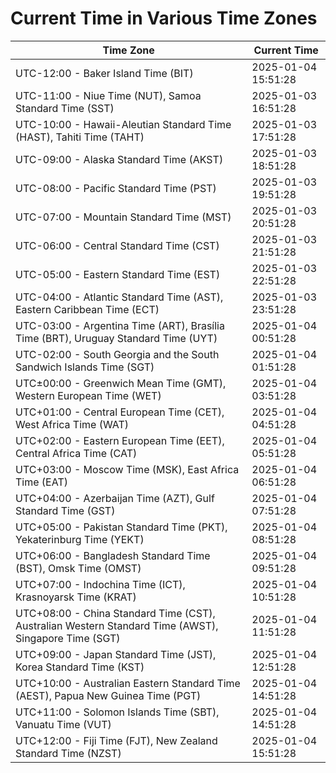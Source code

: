 # Current Time in Various Time Zones

| Time Zone | Current Time |
|-----------|--------------|
| UTC-12:00 - Baker Island Time (BIT) | 2025-01-04 15:51:28 |
| UTC-11:00 - Niue Time (NUT), Samoa Standard Time (SST) | 2025-01-03 16:51:28 |
| UTC-10:00 - Hawaii-Aleutian Standard Time (HAST), Tahiti Time (TAHT) | 2025-01-03 17:51:28 |
| UTC-09:00 - Alaska Standard Time (AKST) | 2025-01-03 18:51:28 |
| UTC-08:00 - Pacific Standard Time (PST) | 2025-01-03 19:51:28 |
| UTC-07:00 - Mountain Standard Time (MST) | 2025-01-03 20:51:28 |
| UTC-06:00 - Central Standard Time (CST) | 2025-01-03 21:51:28 |
| UTC-05:00 - Eastern Standard Time (EST) | 2025-01-03 22:51:28 |
| UTC-04:00 - Atlantic Standard Time (AST), Eastern Caribbean Time (ECT) | 2025-01-03 23:51:28 |
| UTC-03:00 - Argentina Time (ART), Brasília Time (BRT), Uruguay Standard Time (UYT) | 2025-01-04 00:51:28 |
| UTC-02:00 - South Georgia and the South Sandwich Islands Time (SGT) | 2025-01-04 01:51:28 |
| UTC±00:00 - Greenwich Mean Time (GMT), Western European Time (WET) | 2025-01-04 03:51:28 |
| UTC+01:00 - Central European Time (CET), West Africa Time (WAT) | 2025-01-04 04:51:28 |
| UTC+02:00 - Eastern European Time (EET), Central Africa Time (CAT) | 2025-01-04 05:51:28 |
| UTC+03:00 - Moscow Time (MSK), East Africa Time (EAT) | 2025-01-04 06:51:28 |
| UTC+04:00 - Azerbaijan Time (AZT), Gulf Standard Time (GST) | 2025-01-04 07:51:28 |
| UTC+05:00 - Pakistan Standard Time (PKT), Yekaterinburg Time (YEKT) | 2025-01-04 08:51:28 |
| UTC+06:00 - Bangladesh Standard Time (BST), Omsk Time (OMST) | 2025-01-04 09:51:28 |
| UTC+07:00 - Indochina Time (ICT), Krasnoyarsk Time (KRAT) | 2025-01-04 10:51:28 |
| UTC+08:00 - China Standard Time (CST), Australian Western Standard Time (AWST), Singapore Time (SGT) | 2025-01-04 11:51:28 |
| UTC+09:00 - Japan Standard Time (JST), Korea Standard Time (KST) | 2025-01-04 12:51:28 |
| UTC+10:00 - Australian Eastern Standard Time (AEST), Papua New Guinea Time (PGT) | 2025-01-04 14:51:28 |
| UTC+11:00 - Solomon Islands Time (SBT), Vanuatu Time (VUT) | 2025-01-04 14:51:28 |
| UTC+12:00 - Fiji Time (FJT), New Zealand Standard Time (NZST) | 2025-01-04 15:51:28 |

